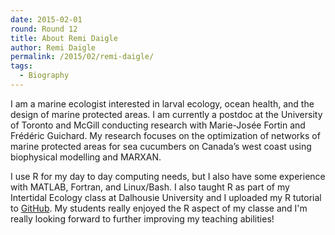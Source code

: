 ```yaml
---
date: 2015-02-01
round: Round 12
title: About Remi Daigle
author: Remi Daigle
permalink: /2015/02/remi-daigle/
tags:
  - Biography
---
```

I am a marine ecologist interested in larval ecology, ocean health, and the design of marine protected areas. I am currently a postdoc at the University of Toronto and McGill conducting research with Marie-Josée Fortin and Frédéric Guichard. My research focuses on the optimization of networks of marine protected areas for sea cucumbers on Canada’s west coast using biophysical modelling and MARXAN.

I use R for my day to day computing needs, but I also have some experience with MATLAB, Fortran, and Linux/Bash. I also taught R as part of my Intertidal Ecology class at Dalhousie University and I uploaded my R tutorial to [GitHub](https://github.com/remi-daigle/R_tutorial_ocean). My students really enjoyed the R aspect of my classe and I'm really looking forward to further improving my teaching abilities!